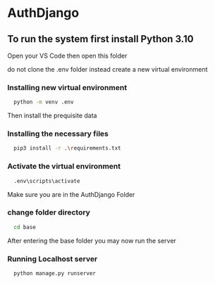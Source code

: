 # AuthDjango

<h2> To run the system first install Python 3.10 </h2>
<p> Open your VS Code then open this folder <p>

do not clone the .env folder instead create a new virtual environment

<h3>Installing new virtual environment</h3>

```bash
  python -m venv .env
```

Then install the prequisite data

<h3>Installing the necessary files</h3>

```bash
  pip3 install -r .\requirements.txt
```

<h3>Activate the virtual environment</h3>

```bash
  .env\scripts\activate
```

<p> Make sure you are in the AuthDjango Folder </p>

<h3>change folder directory</h3>

```bash
  cd base
```

<p>After entering the base folder you may now run the server</p>

<h3>Running Localhost server</h3>

```
  python manage.py runserver
```
